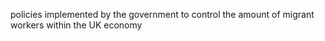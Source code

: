 policies implemented by the government to control the amount of migrant workers within the UK economy 